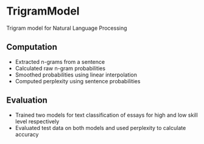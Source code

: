# TrigramModel
Trigram model for Natural Language Processing

## Computation
* Extracted n-grams from a sentence
* Calculated raw n-gram probabilities
* Smoothed probabilities using linear interpolation
* Computed perplexity using sentence probabilities

## Evaluation
* Trained two models for text classification of essays for high and low skill level respectively
* Evaluated test data on both models and used perplexity to calculate accuracy
